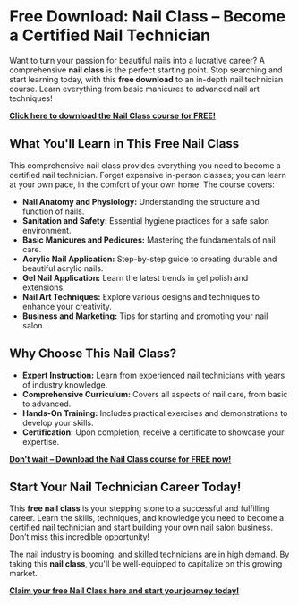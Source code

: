 # Free Download: Nail Class – Become a Certified Nail Technician

Want to turn your passion for beautiful nails into a lucrative career? A comprehensive **nail class** is the perfect starting point. Stop searching and start learning today, with this **free download** to an in-depth nail technician course. Learn everything from basic manicures to advanced nail art techniques!

[**Click here to download the Nail Class course for FREE!**](https://udemywork.com/nail-class)

## What You'll Learn in This Free Nail Class

This comprehensive nail class provides everything you need to become a certified nail technician. Forget expensive in-person classes; you can learn at your own pace, in the comfort of your own home. The course covers:

*   **Nail Anatomy and Physiology:** Understanding the structure and function of nails.
*   **Sanitation and Safety:** Essential hygiene practices for a safe salon environment.
*   **Basic Manicures and Pedicures:** Mastering the fundamentals of nail care.
*   **Acrylic Nail Application:** Step-by-step guide to creating durable and beautiful acrylic nails.
*   **Gel Nail Application:** Learn the latest trends in gel polish and extensions.
*   **Nail Art Techniques:** Explore various designs and techniques to enhance your creativity.
*   **Business and Marketing:** Tips for starting and promoting your nail salon.

## Why Choose This Nail Class?

*   **Expert Instruction:** Learn from experienced nail technicians with years of industry knowledge.
*   **Comprehensive Curriculum:** Covers all aspects of nail care, from basic to advanced.
*   **Hands-On Training:** Includes practical exercises and demonstrations to develop your skills.
*   **Certification:** Upon completion, receive a certificate to showcase your expertise.

[**Don't wait – Download the Nail Class course for FREE now!**](https://udemywork.com/nail-class)

## Start Your Nail Technician Career Today!

This **free nail class** is your stepping stone to a successful and fulfilling career. Learn the skills, techniques, and knowledge you need to become a certified nail technician and start building your own nail salon business. Don’t miss this incredible opportunity!

The nail industry is booming, and skilled technicians are in high demand. By taking this **nail class**, you'll be well-equipped to capitalize on this growing market.

[**Claim your free Nail Class here and start your journey today!**](https://udemywork.com/nail-class)
